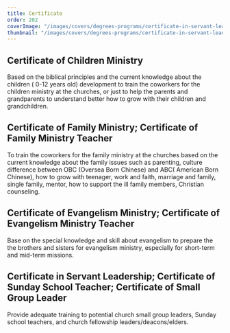 ```yaml
---
title: Certificate
order: 202
coverImage: "/images/covers/degrees-programs/certificate-in-servant-leadership.cover.jpg"
thumbnail: "/images/covers/degrees-programs/certificate-in-servant-leadership.thumbnail.jpg"
---
```


## Certificate of Children Ministry

Based on the biblical principles and the current knowledge about the children ( 0-12 years old) development to train the coworkers for the children ministry at the churches, or just to help the parents and grandparents to understand better how to grow with their children and grandchildren.

## Certificate of Family Ministry; Certificate of Family Ministry Teacher

To train the coworkers for the family ministry at the churches based on the current knowledge about the family issues such as parenting, culture difference between OBC (Oversea Born Chinese) and ABC( American Born Chinese), how to grow with teenager, work and faith, marriage and family, single family, mentor, how to support the ill family members, Christian counseling.

## Certificate of Evangelism Ministry; Certificate of Evangelism Ministry Teacher

Base on the special knowledge and skill about evangelism to prepare the the brothers and sisters for evangelism ministry, especially for short-term and mid-term missions.

## Certificate in Servant Leadership; Certificate of Sunday School Teacher; Certificate of Small Group Leader

Provide adequate training to potential church small group leaders, Sunday school teachers, and church fellowship leaders/deacons/elders.
